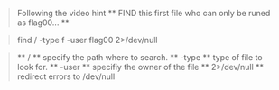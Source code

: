 > Following the video hint ** FIND this first file who can only be runed as flag00... **

> find / -type f -user flag00 2>/dev/null

> ** / ** specify the path where to search.
> ** -type ** type of file to look for.
> ** -user ** specifiy the owner of the file
> ** 2>/dev/null ** redirect errors to /dev/null